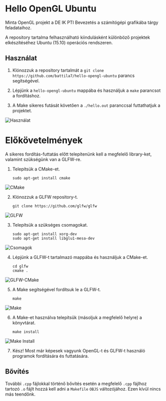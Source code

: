 # Hello OpenGL Ubuntu
Minta OpenGL projekt a DE IK PTI Bevezetés a számítógépi grafikába tárgy feladataihoz.

A repository tartalma felhasználható kiindulásként különböző projektek elkészítéséhez Ubuntu (15.10) operációs rendszeren.

## Használat
1. Klónozzuk a repository tartalmát a
  ``
  git clone https://github.com/battila7/hello-opengl-ubuntu
  ``
  parancs segítségével.

2. Lépjünk a ``hello-opengl-ubuntu`` mappába és használjuk a ``make`` parancsot a fordításhoz.
3. A Make sikeres futását követően a ``./hello.out`` paranccsal futtathatjuk a projektet.

![Használat](https://2tiscg-bn1306.files.1drv.com/y3mXixk4pfhs_fB2Lq8mxG8_JJXXqbFaIuRm5buxw5MApkHGfQmXbiPc-suW4ELO9cNGQoNKF5v6Rqga6Ln1zUiZysn0-D13pl1QQfF6J8Hg0V-slG9Se0ERCiiCIpnC-zFXCEcDfs25DmwBVsSGlvAdb9Ss6ZbupjOWbVlHVKnNkY?width=660&height=495&cropmode=none)

# Előkövetelmények
A sikeres fordítás-futtatás előtt telepítenünk kell a megfelelő library-ket, valamint szükségünk van a GLFW-re. 

1. Telepítsük a CMake-et.
   ~~~~
   sudo apt-get install cmake
   ~~~~

  ![CMake](https://cxv6mq-bn1306.files.1drv.com/y3mkFfFXaQZQ3crAAjTmVLsWZvAK8YsQZvk2VpazG0eKA8M_gM5vfUKSFrqwK8xow0Ycpv1n-sQbCSBUxc0sDY9y_4s5TbldjfdYUpL6H_z-54fYKfk2S3v7zFSZztcsoxP_GFv59C426uBpk2AhAxo3p4XQ4eR2c9Yconf48SYQNc?width=660&height=495&cropmode=none)
  
2. Klónozzuk a GLFW repository-t.
   ~~~~
   git clone https://github.com/glfw/glfw
   ~~~~

  ![GLFW](https://2tky3a-bn1306.files.1drv.com/y3mStvKaO0hOJASpz49YgSSWEMH534qnKSO6A2x1svlozia8TTgtuUhdOrkl_ojn6S9xITUtpHW1jVKtriO56s4ST9Ake2tNmj2irn-d4ziCF1w5bv60g3n8slVVQb_BiidDclskSLeoBsdhebgrVTTU4lgx0ZgNSbKTzv231AMUPg?width=660&height=495&cropmode=none)
  
3. Telepítsük a szükséges csomagokat.
   ~~~~
   sudo apt-get install xorg-dev
   sudo apt-get install libglu1-mesa-dev
   ~~~~

  ![Csomagok](https://2tizuq-bn1306.files.1drv.com/y3mUX8oSwFMt31nC8Owf7TQzPc0s8VWTW5pBJccdczPBh2NDyDVM6hBkMrbMEMxltW2ssSR1CRWa5BHU32nuycR7VXLMp2wIXLfAVMtuztidD3Xab5ZB_w6kbKGA2oHnVi4EC8xle65aaZOtducNMFdcQXO4apHW_ZfaecrrD7KHf0?width=660&height=495&cropmode=none)

4. Lépjünk a GLFW-t tartalmazó mappába és használjuk a CMake-et.
   ~~~~
   cd glfw
   cmake .
   ~~~~

  ![GLFW-CMake](https://2tjpog-bn1306.files.1drv.com/y3mE3tvHmHP6v1QPq_-h5HHOv8Cwm8yAZCzB-T8YaCuu4nS-qqvWrgGCcRXMjMfZVdKJ_bu1Flg3BKhqFFfqK9rTaHa9HfmqHyQcTlGFa-GL3Enz5rNnsCTtTVpm3m9-LOHp4ARiY-X9QliECGqxfD9Kd9TRa0XJ5R3_JmxdFzwHH0?width=660&height=495&cropmode=none)
  
5. A Make segítségével fordítsuk le a GLFW-t.
   ~~~~
   make
   ~~~~

  ![Make](https://2tloxq-bn1306.files.1drv.com/y3meX3ppDZ6bc_vT5lSWkqJNzcxNkJkl_BiUxDyv__oMe-iIKHycKq3chS11tiHkHogOpWJDV6y2nRhLIsaGZ7Rr6RkG9EtA4Qy5FqhudZURqO_N6nfWJ9gbxUQxKiZ8Nqq2uk3ACPCntFJYKNE_dbjys2o6ChmtjMTEvrnEXYQXf4?width=660&height=495&cropmode=none)
  
6. A Make-et használva telepítsük (másoljuk a megfelelő helyre) a könyvtárat.
   ~~~~
   make install
   ~~~~

  ![Make Install](https://2tlhfg-bn1306.files.1drv.com/y3mEvLuLbNOB607KOgk9Y0SWx6bxAk1H-YiC1R-fhPy8Qw8sisdieNFZFzS2p3iJpC3kw8C-hKxIF9WH0Q8s6bhIuhbYsWaIRa5AWhncEzfgZLwXDA7YtC_3fe93d2vn82I_y8rjbgNoNQOhQ5uDRjlVxSvCyO_DDKjY4pW_71A0eU?width=660&height=495&cropmode=none)

7. Kész! Most már képesek vagyunk OpenGL-t és GLFW-t használó programok fordítására és futtatására.

## Bővítés
További `.cpp` fájlokkal történő bővítés esetén a megfelelő `.cpp` fájlhoz tartozó `.o` fájlt hozzá kell adni a `Makefile` `OBJS` változójához. Ezen kívül nincs más teendőnk.
